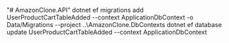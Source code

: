 "# AmazonClone.API" 
dotnet ef migrations add UserProductCartTableAdded --context ApplicationDbContext -o Data/Migrations --project ..\AmazonClone.DbContexts
dotnet ef database update UserProductCartTableAdded  --context ApplicationDbContext










